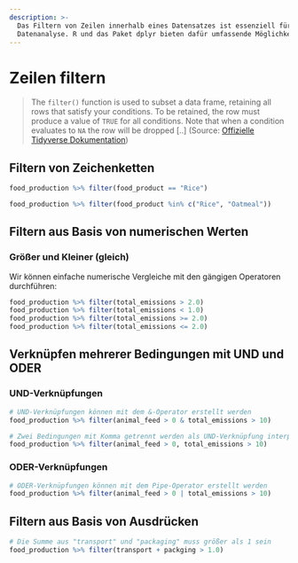 ```yaml
---
description: >-
  Das Filtern von Zeilen innerhalb eines Datensatzes ist essenziell für die
  Datenanalyse. R und das Paket dplyr bieten dafür umfassende Möglichkeiten.
---
```


# Zeilen filtern

> &#x20;The `filter()` function is used to subset a data frame, retaining all rows that satisfy your conditions. To be retained, the row must produce a value of `TRUE` for all conditions. Note that when a condition evaluates to `NA` the row will be dropped \[..] (Source: [Offizielle Tidyverse Dokumentation](https://dplyr.tidyverse.org/reference/filter.html))

## Filtern von Zeichenketten

```r
food_production %>% filter(food_product == "Rice")
```

```r
food_production %>% filter(food_product %in% c("Rice", "Oatmeal"))
```

## Filtern aus Basis von numerischen Werten

### Größer und Kleiner (gleich)

Wir können einfache numerische Vergleiche mit den gängigen Operatoren durchführen:

```r
food_production %>% filter(total_emissions > 2.0)
food_production %>% filter(total_emissions < 1.0)
food_production %>% filter(total_emissions >= 2.0)
food_production %>% filter(total_emissions <= 2.0)
```

## Verknüpfen mehrerer Bedingungen mit UND und ODER

### UND-Verknüpfungen

```r
# UND-Verknüpfungen können mit dem &-Operator erstellt werden
food_production %>% filter(animal_feed > 0 & total_emissions > 10)

# Zwei Bedingungen mit Komma getrennt werden als UND-Verknüpfung interpretiert
food_production %>% filter(animal_feed > 0, total_emissions > 10)
```

### ODER-Verknüpfungen

```r
# ODER-Verknüpfungen können mit dem Pipe-Operator erstellt werden
food_production %>% filter(animal_feed > 0 | total_emissions > 10)
```

## Filtern aus Basis von Ausdrücken

```r
# Die Summe aus "transport" und "packaging" muss größer als 1 sein
food_production %>% filter(transport + packging > 1.0)
```

